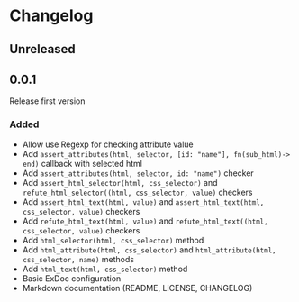 # Changelog

## Unreleased

## 0.0.1
  Release first version

### Added
- Allow use Regexp for checking attribute value
- Add `assert_attributes(html, selector, [id: "name"], fn(sub_html)->   end)` callback with selected html
- Add `assert_attributes(html, selector, id: "name")` checker
- Add `assert_html_selector(html, css_selector)` and `refute_html_selector((html, css_selector, value)` checkers
- Add `assert_html_text(html, value)` and `assert_html_text(html, css_selector, value)` checkers
- Add `refute_html_text(html, value)` and `refute_html_text((html, css_selector, value)` checkers
- Add `html_selector(html, css_selector)` method
- Add `html_attribute(html, css_selector)` and `html_attribute(html, css_selector, name)`  methods
- Add `html_text(html, css_selector)` method
- Basic ExDoc configuration
- Markdown documentation (README, LICENSE, CHANGELOG)